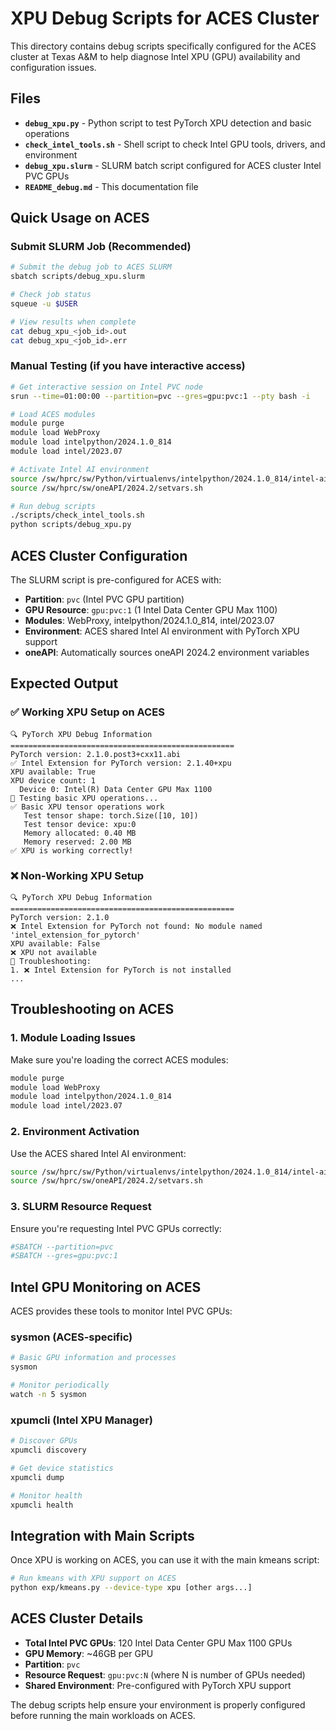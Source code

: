 # XPU Debug Scripts for ACES Cluster

This directory contains debug scripts specifically configured for the ACES cluster at Texas A&M to help diagnose Intel XPU (GPU) availability and configuration issues.

## Files

- **`debug_xpu.py`** - Python script to test PyTorch XPU detection and basic operations
- **`check_intel_tools.sh`** - Shell script to check Intel GPU tools, drivers, and environment
- **`debug_xpu.slurm`** - SLURM batch script configured for ACES cluster Intel PVC GPUs
- **`README_debug.md`** - This documentation file

## Quick Usage on ACES

### Submit SLURM Job (Recommended)

```bash
# Submit the debug job to ACES SLURM
sbatch scripts/debug_xpu.slurm

# Check job status
squeue -u $USER

# View results when complete
cat debug_xpu_<job_id>.out
cat debug_xpu_<job_id>.err
```

### Manual Testing (if you have interactive access)

```bash
# Get interactive session on Intel PVC node
srun --time=01:00:00 --partition=pvc --gres=gpu:pvc:1 --pty bash -i

# Load ACES modules
module purge
module load WebProxy
module load intelpython/2024.1.0_814
module load intel/2023.07

# Activate Intel AI environment
source /sw/hprc/sw/Python/virtualenvs/intelpython/2024.1.0_814/intel-ai-python-env/bin/activate
source /sw/hprc/sw/oneAPI/2024.2/setvars.sh

# Run debug scripts
./scripts/check_intel_tools.sh
python scripts/debug_xpu.py
```

## ACES Cluster Configuration

The SLURM script is pre-configured for ACES with:

- **Partition**: `pvc` (Intel PVC GPU partition)
- **GPU Resource**: `gpu:pvc:1` (1 Intel Data Center GPU Max 1100)
- **Modules**: WebProxy, intelpython/2024.1.0_814, intel/2023.07
- **Environment**: ACES shared Intel AI environment with PyTorch XPU support
- **oneAPI**: Automatically sources oneAPI 2024.2 environment variables

## Expected Output

### ✅ Working XPU Setup on ACES
```
🔍 PyTorch XPU Debug Information
==================================================
PyTorch version: 2.1.0.post3+cxx11.abi
✅ Intel Extension for PyTorch version: 2.1.40+xpu
XPU available: True
XPU device count: 1
  Device 0: Intel(R) Data Center GPU Max 1100
🧪 Testing basic XPU operations...
✅ Basic XPU tensor operations work
   Test tensor shape: torch.Size([10, 10])
   Test tensor device: xpu:0
   Memory allocated: 0.40 MB
   Memory reserved: 2.00 MB
✅ XPU is working correctly!
```

### ❌ Non-Working XPU Setup
```
🔍 PyTorch XPU Debug Information
==================================================
PyTorch version: 2.1.0
❌ Intel Extension for PyTorch not found: No module named 'intel_extension_for_pytorch'
XPU available: False
❌ XPU not available
🔧 Troubleshooting:
1. ❌ Intel Extension for PyTorch is not installed
...
```

## Troubleshooting on ACES

### 1. Module Loading Issues
Make sure you're loading the correct ACES modules:
```bash
module purge
module load WebProxy
module load intelpython/2024.1.0_814
module load intel/2023.07
```

### 2. Environment Activation
Use the ACES shared Intel AI environment:
```bash
source /sw/hprc/sw/Python/virtualenvs/intelpython/2024.1.0_814/intel-ai-python-env/bin/activate
source /sw/hprc/sw/oneAPI/2024.2/setvars.sh
```

### 3. SLURM Resource Request
Ensure you're requesting Intel PVC GPUs correctly:
```bash
#SBATCH --partition=pvc
#SBATCH --gres=gpu:pvc:1
```

## Intel GPU Monitoring on ACES

ACES provides these tools to monitor Intel PVC GPUs:

### sysmon (ACES-specific)
```bash
# Basic GPU information and processes
sysmon

# Monitor periodically
watch -n 5 sysmon
```

### xpumcli (Intel XPU Manager)
```bash
# Discover GPUs
xpumcli discovery

# Get device statistics
xpumcli dump

# Monitor health
xpumcli health
```

## Integration with Main Scripts

Once XPU is working on ACES, you can use it with the main kmeans script:

```bash
# Run kmeans with XPU support on ACES
python exp/kmeans.py --device-type xpu [other args...]
```

## ACES Cluster Details

- **Total Intel PVC GPUs**: 120 Intel Data Center GPU Max 1100 GPUs
- **GPU Memory**: ~46GB per GPU
- **Partition**: `pvc`
- **Resource Request**: `gpu:pvc:N` (where N is number of GPUs needed)
- **Shared Environment**: Pre-configured with PyTorch XPU support

The debug scripts help ensure your environment is properly configured before running the main workloads on ACES.

